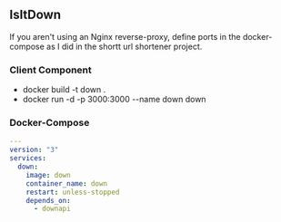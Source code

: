 ## IsItDown
If you aren't using an Nginx reverse-proxy, define ports in the docker-compose as I did in the shortt url shortener project.

### Client Component
- docker build -t down .
- docker run -d -p 3000:3000 --name down down

### Docker-Compose
```yaml
---
version: "3"
services: 
  down:
    image: down
    container_name: down
    restart: unless-stopped
    depends_on: 
      - downapi